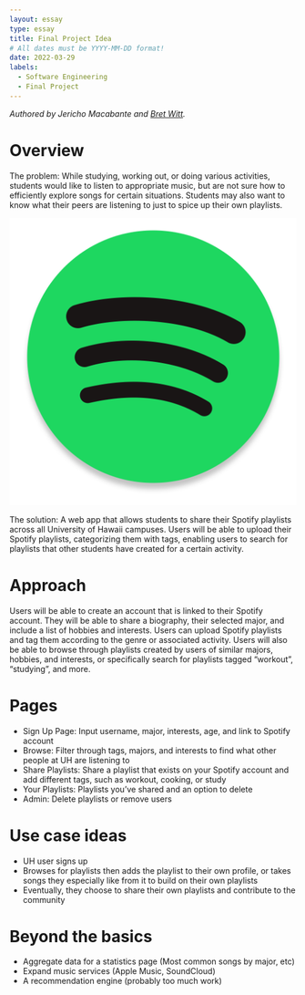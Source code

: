 ```yaml
---
layout: essay
type: essay
title: Final Project Idea
# All dates must be YYYY-MM-DD format!
date: 2022-03-29
labels:
  - Software Engineering
  - Final Project
---
```

_Authored by Jericho Macabante and [Bret Witt](https://bretwitt.github.io/)._

# Overview
The problem:
While studying, working out, or doing various activities, students would like to listen to appropriate music, but are not sure how to efficiently explore songs for certain situations. Students may also want to know what their peers are listening to just to spice up their own playlists.

<img class ="ui small right floated rounded image" src="/images/spotify-logo.png">

The solution:
A web app that allows students to share their Spotify playlists across all University of Hawaii campuses. Users will be able to upload their Spotify playlists, categorizing them with tags, enabling users to search for playlists that other students have created for a certain activity.

# Approach
Users will be able to create an account that is linked to their Spotify account. They will be able to share a biography, their selected major, and include a list of hobbies and interests. Users can upload Spotify playlists and tag them according to the genre or associated activity. Users will also be able to browse through playlists created by users of similar majors, hobbies, and interests, or specifically search for playlists tagged “workout”, “studying”, and more.

# Pages
- Sign Up Page: Input username, major, interests, age, and link to Spotify account
- Browse: Filter through tags, majors, and interests to find what other people at UH are listening to
- Share Playlists: Share a playlist that exists on your Spotify account and add different tags, such as workout, cooking, or study
- Your Playlists: Playlists you’ve shared and an option to delete
- Admin: Delete playlists or remove users

# Use case ideas
- UH user signs up 
- Browses for playlists then adds the playlist to their own profile, or takes songs they especially like from it to build on their own playlists
- Eventually, they choose to share their own playlists and contribute to the community

# Beyond the basics
- Aggregate data for a statistics page (Most common songs by major, etc)
- Expand music services (Apple Music, SoundCloud)
- A recommendation engine (probably too much work)



